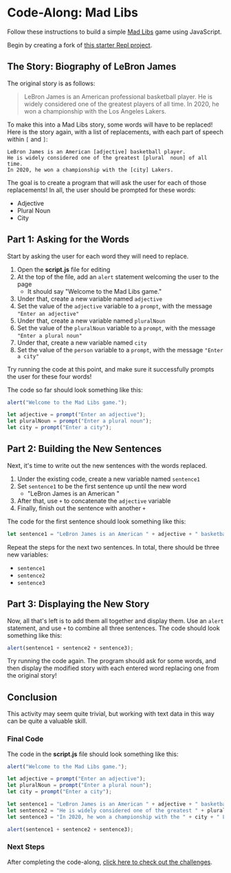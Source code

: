 # Code-Along: Mad Libs
Follow these instructions to build a simple [Mad Libs](https://en.wikipedia.org/wiki/Mad_Libs) game using JavaScript.

Begin by creating a fork of [this starter Repl project](https://replit.com/@HylandOutreach/JavaScriptStarter).

## The Story: Biography of LeBron James
The original story is as follows:

>LeBron James is an American professional basketball player. He is widely considered one of the greatest players of all time. In 2020, he won a championship with the Los Angeles Lakers.

To make this into a Mad Libs story, some words will have to be replaced! Here is the story again, with a list of replacements, with each part of speech within `[` and `]`:

```
LeBron James is an American [adjective] basketball player.
He is widely considered one of the greatest [plural  noun] of all time.
In 2020, he won a championship with the [city] Lakers.
```

The goal is to create a program that will ask the user for each of those replacements! In all, the user should be prompted for these words:

- Adjective
- Plural Noun
- City

## Part 1: Asking for the Words
Start by asking the user for each word they will need to replace.

1. Open the **script.js** file for editing
1. At the top of the file, add an `alert` statement welcoming the user to the page
    - It should say "Welcome to the Mad Libs game."
1. Under that, create a new variable named `adjective`
1. Set the value of the `adjective` variable to a `prompt`, with the message `"Enter an adjective"`
1. Under that, create a new variable named `pluralNoun`
1. Set the value of the `pluralNoun` variable to a `prompt`, with the message `"Enter a plural noun"`
1. Under that, create a new variable named `city`
1. Set the value of the `person` variable to a `prompt`, with the message `"Enter a city"`

Try running the code at this point, and make sure it successfully prompts the user for these four words!

The code so far should look something like this:

```js
alert("Welcome to the Mad Libs game.");

let adjective = prompt("Enter an adjective");
let pluralNoun = prompt("Enter a plural noun");
let city = prompt("Enter a city");
```

## Part 2: Building the New Sentences
Next, it's time to write out the new sentences with the words replaced.

1. Under the existing code, create a new variable named `sentence1`
1. Set `sentence1` to be the first sentence up until the new word
    - "LeBron James is an American "
1. After that, use `+` to concatenate the `adjective` variable
1. Finally, finish out the sentence with another `+`

The code for the first sentence should look something like this:

```js
let sentence1 = "LeBron James is an American " + adjective + " basketball player. ";
```

Repeat the steps for the next two sentences. In total, there should be three new variables:

- `sentence1`
- `sentence2`
- `sentence3`

## Part 3: Displaying the New Story
Now, all that's left is to add them all together and display them. Use an `alert` statement, and use `+` to combine all three sentences. The code should look something like this:

```js
alert(sentence1 + sentence2 + sentence3);
```

Try running the code again. The program should ask for some words, and then display the modified story with each entered word replacing one from the original story!

## Conclusion
This activity may seem quite trivial, but working with text data in this way can be quite a valuable skill.

### Final Code
The code in the **script.js** file should look something like this:

```js
alert("Welcome to the Mad Libs game.");

let adjective = prompt("Enter an adjective");
let pluralNoun = prompt("Enter a plural noun");
let city = prompt("Enter a city");

let sentence1 = "LeBron James is an American " + adjective + " basketball player. ";
let sentence2 = "He is widely considered one of the greatest " + pluralNoun + " of all time. ";
let sentence3 = "In 2020, he won a championship with the " + city + " Lakers.";

alert(sentence1 + sentence2 + sentence3);
```

### Next Steps
After completing the code-along, [click here to check out the challenges](VariablesChallenges.md).
